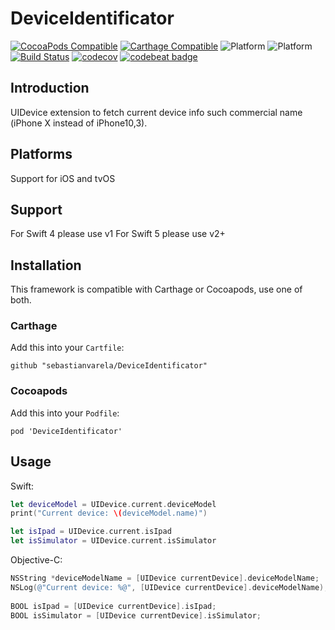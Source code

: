 # DeviceIdentificator

[![CocoaPods Compatible](https://img.shields.io/cocoapods/v/DeviceIdentificator.svg)](https://img.shields.io/cocoapods/v/DeviceIdentificator.svg)
[![Carthage Compatible](https://img.shields.io/badge/Carthage-compatible-4BC51D.svg?style=flat)](https://github.com/Carthage/Carthage)
![Platform](https://img.shields.io/badge/platform-iOS-blue.svg?style=flat) 
![Platform](https://img.shields.io/badge/platform-tvOS-blue.svg?style=flat)
[![Build Status](https://travis-ci.org/sebastianvarela/DeviceIdentificator.svg?branch=master)](https://travis-ci.org/sebastianvarela/DeviceIdentificator) [![codecov](https://codecov.io/gh/sebastianvarela/DeviceIdentificator/branch/master/graph/badge.svg)](https://codecov.io/gh/sebastianvarela/DeviceIdentificator) [![codebeat badge](https://codebeat.co/badges/0230786d-680e-4d4b-bcb0-bacc6693571f)](https://codebeat.co/projects/github-com-sebastianvarela-deviceidentificator-master)


## Introduction
UIDevice extension to fetch current device info such commercial name (iPhone X instead of iPhone10,3).

## Platforms 
Support for iOS and tvOS

## Support
For Swift 4 please use v1
For Swift 5 please use v2+

## Installation
This framework is compatible with Carthage or Cocoapods, use one of both.
### Carthage
Add this into your `Cartfile`:
```ogdl
github "sebastianvarela/DeviceIdentificator" 
```
### Cocoapods
Add this into your `Podfile`:
```ogdl
pod 'DeviceIdentificator' 
```

## Usage
Swift:
```swift
let deviceModel = UIDevice.current.deviceModel
print("Current device: \(deviceModel.name)")

let isIpad = UIDevice.current.isIpad
let isSimulator = UIDevice.current.isSimulator
```

Objective-C:
```objectivec
NSString *deviceModelName = [UIDevice currentDevice].deviceModelName;
NSLog(@"Current device: %@", [UIDevice currentDevice].deviceModelName);
    
BOOL isIpad = [UIDevice currentDevice].isIpad;
BOOL isSimulator = [UIDevice currentDevice].isSimulator;
```
